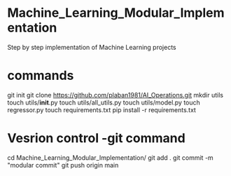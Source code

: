 # Machine_Learning_Modular_Implementation
Step by step implementation of Machine Learning projects
# commands
git init
git clone https://github.com/plaban1981/AI_Operations.git
mkdir utils
touch utils/__init__.py
touch utils/all_utils.py
touch utils/model.py
touch regressor.py
touch requirements.txt
pip install -r requirements.txt
# Vesrion control -git command
cd Machine_Learning_Modular_Implementation/
git add .
git commit -m "modular commit"
git push origin main